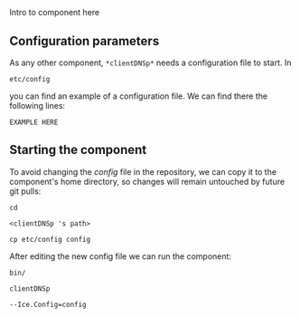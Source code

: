 ```
```
#
``` clientDNSp
```
Intro to component here


## Configuration parameters
As any other component,
``` *clientDNSp* ```
needs a configuration file to start. In

    etc/config

you can find an example of a configuration file. We can find there the following lines:

    EXAMPLE HERE

    
## Starting the component
To avoid changing the *config* file in the repository, we can copy it to the component's home directory, so changes will remain untouched by future git pulls:

    cd

``` <clientDNSp 's path> ```

    cp etc/config config
    
After editing the new config file we can run the component:

    bin/

```clientDNSp ```

    --Ice.Config=config
